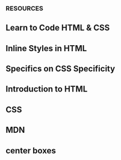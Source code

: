 ### RESOURCES

## Learn to Code HTML & CSS
## Inline Styles in HTML
## Specifics on CSS Specificity
## Introduction to HTML
## CSS
## MDN
## center boxes
